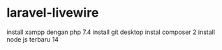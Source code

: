 # laravel-livewire
 
install xampp dengan php 7.4
install git desktop
instal composer 2
install node js terbaru 14